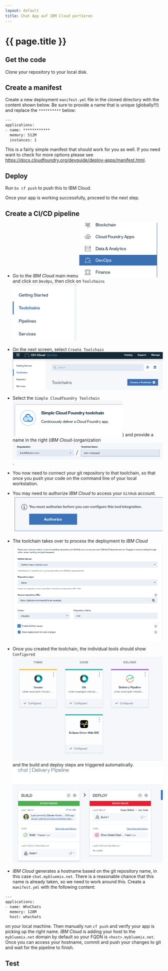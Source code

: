 ```yaml
---
layout: default
title: Chat App auf IBM Cloud portieren
---
```


# {{ page.title }}

## Get the code

Clone your repository to your local disk.

## Create a manifest

Create a new deployment `manifest.yml` file in the cloned directory with the content shown below.
Be sure to provide a name that is unique (globally!!!) and replace the `**********` below:

```
---
applications:
- name: ************
  memory: 512M
  instances: 1
```
This is a fairly simple manifest that should work for you as well. If you need want to check for more options please see https://docs.cloudfoundry.org/devguide/deploy-apps/manifest.html.

## Deploy

Run `bx cf push` to push this to IBM Cloud.

Once your app is working successfully, proceed to the next step.

## Create a CI/CD pipeline

- Go to the _IBM Cloud_ main menu ![main navigation](main_menu.png?raw=true)
and click on `DevOps`, then click on `Toolchains` ![tc](tc.png?raw=true)

- On the next screen, select `Create Toolchain` ![create_tc](create_toolchain.png?raw?true)

- Select the `Simple Cloudfoundry Toolchain` ![simepl_cf](simple_cf_tc.png?raw=true))
and provide a name in the right (_IBM Cloud_-)organization ![tc_name](tc_name.png?raw=true).

- You now need to connect your git repository to that toolchain, so that once you push your code on the command line of your local workstation.

- You may need to authorize _IBM Cloud_ to access your `GitHub` account. ![git_auth](git_auth.png
  )
- The toolchain takes over to process the deployment to _IBM Cloud_ ![tc_git](tc_git.png)

- Once you created the toolchain, the individual tools should show `Configured` ![tc_config](toolchain_config.png) and the build and deploy steps are triggered automatically. ![tc_pipeline](tc_pipeline.png)

- _IBM Cloud_ generates a hostname based on the git repository name, in this case `chat.mybluemix.net`. There is a reasonable chance that this name is already taken, so we need to work around this.
Create a `manifest.yml` with the following content:
```
---
applications:
- name: WhoChats
  memory: 128M
  host: whochats
```
on your local machine. Then manually run `cf push` and verify your app is picking up the right name. _IBM Cloud_ is adding your host to the `mybluemix.net` domain  by default so your FQDN is `<host>.mybluemix.net`. Once you can access your hostname, commit and push your changes to git and wait for the pipeline to finish.


## Test
